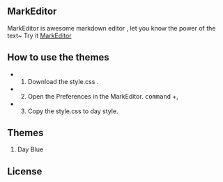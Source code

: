 ## MarkEditor
MarkEditor is awesome markdown editor , let you know the power of the text~
Try it  [MarkEditor](http://markeditor.com/app/markeditor)

## How to use the themes 
- 1. Download the style.css .
- 2. Open the Preferences in the MarkEditor.   <kbd>command</kbd> +<kdb>,<kdb>
- 3. Copy the style.css to day style.
## Themes
1. Day Blue 

## License
